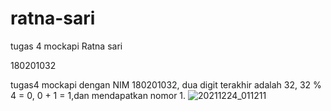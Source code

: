 # ratna-sari
tugas 4 mockapi
Ratna sari

180201032

tugas4 mockapi dengan NIM 180201032, dua digit terakhir adalah 32, 32 % 4 = 0, 0 + 1 = 1,dan mendapatkan nomor 1.
![20211224_011211](https://user-images.githubusercontent.com/96578036/147323132-8d707d39-18f4-49e5-8704-64f4093cfca4.gif)
